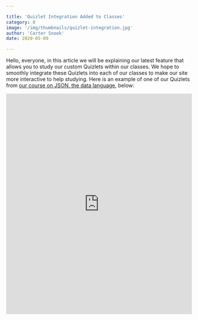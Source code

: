 ```yaml
---

title: 'Quizlet Integration Added to Classes'
category: 0
image: '/img/thumbnails/quizlet-integration.jpg'
author: 'Carter Snook'
date: 2020-05-09

---
```


Hello, everyone, in this article we will be explaining our latest feature that allows you to study our custom Quizlets within our classes.  We hope to smoothly integrate these Quizlets into each of our classes to make our site more interactive to help studying.  Here is an example of one of our Quizlets from [our course on JSON, the data language](/classes/intro-to-json/), below:

<iframe src="https://quizlet.com/511718384/learn/embed?i=gm2e0&x=1jj1" height="600" width="100%" style="border:0" />

We hope that you enjoy this new feature, and if you would like to give feedback, please just message us on our twitter [@CodingUnited](https://twitter.com/CodingUnited)!